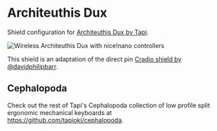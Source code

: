 # Architeuthis Dux

Shield configuration for [Architeuthis Dux by Tapi][1].

![Wireless Architeuthis Dux with nice!nano controllers][2]

This shield is an adaptation of the direct pin [Cradio shield by @davidphilipbarr][3].

## Cephalopoda

Check out the rest of Tapi's Cephalopoda collection of low profile split ergonomic mechanical keyboards at <https://github.com/tapioki/cephalopoda>.

[1]: https://github.com/tapioki/cephalopoda/tree/main/Architeuthis%20dux
[2]: https://media.discordapp.net/attachments/855822038287908864/866315666802081792/image0.jpg
[3]: https://github.com/zmkfirmware/zmk/tree/main/app/boards/shields/cradio
